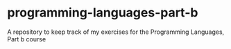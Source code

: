 # programming-languages-part-b
A repository to keep track of my exercises for the Programming Languages, Part b course
